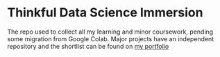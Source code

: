 # Thinkful Data Science Immersion
The repo used to collect all my learning and minor coursework, pending some migration from Google Colab. Major projects have an independent repository and the shortlist can be found on [my portfolio](https://djgump.github.io)
